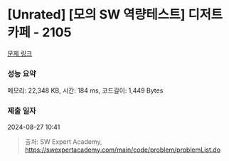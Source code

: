 # [Unrated] [모의 SW 역량테스트] 디저트 카페 - 2105 

[문제 링크](https://swexpertacademy.com/main/code/problem/problemDetail.do?contestProbId=AV5VwAr6APYDFAWu) 

### 성능 요약

메모리: 22,348 KB, 시간: 184 ms, 코드길이: 1,449 Bytes

### 제출 일자

2024-08-27 10:41



> 출처: SW Expert Academy, https://swexpertacademy.com/main/code/problem/problemList.do